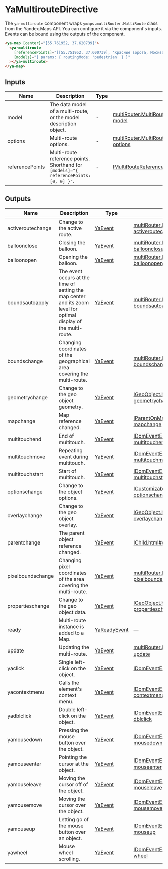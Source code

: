# YaMultirouteDirective


The `ya-multiroute` component wraps `ymaps.multiRouter.MultiRoute` class from the Yandex.Maps API.
You can configure it via the component's inputs.
Events can be bound using the outputs of the component.

```html
<ya-map [center]="[55.761952, 37.620739]">
  <ya-multiroute
    [referencePoints]="[[55.751952, 37.600739], 'Красные ворота, Москва']"
    [models]="{ params: { routingMode: 'pedestrian' } }"
  ></ya-multiroute>
</ya-map>
```




## Inputs
| Name            | Description                                                                               | Type | API Reference                                                                                                                                                                                  |
| --------------- | ----------------------------------------------------------------------------------------- | ---- | ---------------------------------------------------------------------------------------------------------------------------------------------------------------------------------------------- |
| model           |   The data model of a multi-route, or the model description object.                       | -    | [multiRouter.MultiRoute.html#multiRouter.MultiRoute__param-model](https://yandex.com/dev/maps/jsapi/doc/2.1/ref/reference/multiRouter.MultiRoute.html#multiRouter.MultiRoute__param-model)     |
| options         |   Multi-route options.                                                                    | -    | [multiRouter.MultiRoute.html#multiRouter.MultiRoute__param-options](https://yandex.com/dev/maps/jsapi/doc/2.1/ref/reference/multiRouter.MultiRoute.html#multiRouter.MultiRoute__param-options) |
| referencePoints |   Multi-route reference points. Shorthand for `[models]="{ referencePoints: [0, 0] }"`.   | -    | [IMultiRouteReferencePoint.html](https://yandex.com/dev/maps/jsapi/doc/2.1/ref/reference/IMultiRouteReferencePoint.html)                                                                       |

## Outputs
| Name              | Description                                                                                                           | Type                                    | API Reference                                                                                                                                                                                  |
| ----------------- | --------------------------------------------------------------------------------------------------------------------- | --------------------------------------- | ---------------------------------------------------------------------------------------------------------------------------------------------------------------------------------------------- |
| activeroutechange |   Change to the active route.                                                                                         | [YaEvent](interfaces/YaEvent)           | [multiRouter.MultiRoute.html#event_detail__event-activeroutechange](https://yandex.com/dev/maps/jsapi/doc/2.1/ref/reference/multiRouter.MultiRoute.html#event_detail__event-activeroutechange) |
| balloonclose      |   Closing the balloon.                                                                                                | [YaEvent](interfaces/YaEvent)           | [multiRouter.MultiRoute.html#event_detail__event-balloonclose](https://yandex.com/dev/maps/jsapi/doc/2.1/ref/reference/multiRouter.MultiRoute.html#event_detail__event-balloonclose)           |
| balloonopen       |   Opening the balloon.                                                                                                | [YaEvent](interfaces/YaEvent)           | [multiRouter.MultiRoute.html#event_detail__event-balloonopen](https://yandex.com/dev/maps/jsapi/doc/2.1/ref/reference/multiRouter.MultiRoute.html#event_detail__event-balloonopen)             |
| boundsautoapply   |   The event occurs at the time of setting the map center and its zoom level for optimal display of the multi-route.   | [YaEvent](interfaces/YaEvent)           | [multiRouter.MultiRoute.html#event_detail__event-boundsautoapply](https://yandex.com/dev/maps/jsapi/doc/2.1/ref/reference/multiRouter.MultiRoute.html#event_detail__event-boundsautoapply)     |
| boundschange      |   Changing coordinates of the geographical area covering the multi-route.                                             | [YaEvent](interfaces/YaEvent)           | [multiRouter.MultiRoute.html#event_detail__event-boundschange](https://yandex.com/dev/maps/jsapi/doc/2.1/ref/reference/multiRouter.MultiRoute.html#event_detail__event-boundschange)           |
| geometrychange    |   Change to the geo object geometry.                                                                                  | [YaEvent](interfaces/YaEvent)           | [IGeoObject.html#event_detail__event-geometrychange](https://yandex.com/dev/maps/jsapi/doc/2.1/ref/reference/IGeoObject.html#event_detail__event-geometrychange)                               |
| mapchange         |   Map reference changed.                                                                                              | [YaEvent](interfaces/YaEvent)           | [IParentOnMap.html#event_detail__event-mapchange](https://yandex.com/dev/maps/jsapi/doc/2.1/ref/reference/IParentOnMap.html#event_detail__event-mapchange)                                     |
| multitouchend     |   End of multitouch.                                                                                                  | [YaEvent](interfaces/YaEvent)           | [IDomEventEmitter.html#event_detail__event-multitouchend](https://yandex.com/dev/maps/jsapi/doc/2.1/ref/reference/IDomEventEmitter.html#event_detail__event-multitouchend)                     |
| multitouchmove    |   Repeating event during multitouch.                                                                                  | [YaEvent](interfaces/YaEvent)           | [IDomEventEmitter.html#event_detail__event-multitouchmove](https://yandex.com/dev/maps/jsapi/doc/2.1/ref/reference/IDomEventEmitter.html#event_detail__event-multitouchmove)                   |
| multitouchstart   |   Start of multitouch.                                                                                                | [YaEvent](interfaces/YaEvent)           | [IDomEventEmitter.html#event_detail__event-multitouchstart](https://yandex.com/dev/maps/jsapi/doc/2.1/ref/reference/IDomEventEmitter.html#event_detail__event-multitouchstart)                 |
| optionschange     |   Change to the object options.                                                                                       | [YaEvent](interfaces/YaEvent)           | [ICustomizable.html#event_detail__event-optionschange](https://yandex.com/dev/maps/jsapi/doc/2.1/ref/reference/ICustomizable.html#event_detail__event-optionschange)                           |
| overlaychange     |   Change to the geo object overlay.                                                                                   | [YaEvent](interfaces/YaEvent)           | [IGeoObject.html#event_detail__event-overlaychange](https://yandex.com/dev/maps/jsapi/doc/2.1/ref/reference/IGeoObject.html#event_detail__event-overlaychange)                                 |
| parentchange      |   The parent object reference changed.                                                                                | [YaEvent](interfaces/YaEvent)           | [IChild.html#event_detail__event-parentchange](https://yandex.com/dev/maps/jsapi/doc/2.1/ref/reference/IChild.html#event_detail__event-parentchange)                                           |
| pixelboundschange |   Changing pixel coordinates of the area covering the multi-route.                                                    | [YaEvent](interfaces/YaEvent)           | [multiRouter.MultiRoute.html#event_detail__event-pixelboundschange](https://yandex.com/dev/maps/jsapi/doc/2.1/ref/reference/multiRouter.MultiRoute.html#event_detail__event-pixelboundschange) |
| propertieschange  |   Change to the geo object data.                                                                                      | [YaEvent](interfaces/YaEvent)           | [IGeoObject.html#event_detail__event-propertieschange](https://yandex.com/dev/maps/jsapi/doc/2.1/ref/reference/IGeoObject.html#event_detail__event-propertieschange)                           |
| ready             |   Multi-route instance is added to a Map.                                                                             | [YaReadyEvent](interfaces/YaReadyEvent) | —                                                                                                                                                                                              |
| update            |   Updating the multi-route.                                                                                           | [YaEvent](interfaces/YaEvent)           | [multiRouter.MultiRoute.html#event_detail__event-update](https://yandex.com/dev/maps/jsapi/doc/2.1/ref/reference/multiRouter.MultiRoute.html#event_detail__event-update)                       |
| yaclick           |   Single left-click on the object.                                                                                    | [YaEvent](interfaces/YaEvent)           | [IDomEventEmitter.html#event_detail__event-click](https://yandex.com/dev/maps/jsapi/doc/2.1/ref/reference/IDomEventEmitter.html#event_detail__event-click)                                     |
| yacontextmenu     |   Calls the element's context menu.                                                                                   | [YaEvent](interfaces/YaEvent)           | [IDomEventEmitter.html#event_detail__event-contextmenu](https://yandex.com/dev/maps/jsapi/doc/2.1/ref/reference/IDomEventEmitter.html#event_detail__event-contextmenu)                         |
| yadblclick        |   Double left-click on the object.                                                                                    | [YaEvent](interfaces/YaEvent)           | [IDomEventEmitter.html#event_detail__event-dblclick](https://yandex.com/dev/maps/jsapi/doc/2.1/ref/reference/IDomEventEmitter.html#event_detail__event-dblclick)                               |
| yamousedown       |   Pressing the mouse button over the object.                                                                          | [YaEvent](interfaces/YaEvent)           | [IDomEventEmitter.html#event_detail__event-mousedown](https://yandex.com/dev/maps/jsapi/doc/2.1/ref/reference/IDomEventEmitter.html#event_detail__event-mousedown)                             |
| yamouseenter      |   Pointing the cursor at the object.                                                                                  | [YaEvent](interfaces/YaEvent)           | [IDomEventEmitter.html#event_detail__event-mouseenter](https://yandex.com/dev/maps/jsapi/doc/2.1/ref/reference/IDomEventEmitter.html#event_detail__event-mouseenter)                           |
| yamouseleave      |   Moving the cursor off of the object.                                                                                | [YaEvent](interfaces/YaEvent)           | [IDomEventEmitter.html#event_detail__event-mouseleave](https://yandex.com/dev/maps/jsapi/doc/2.1/ref/reference/IDomEventEmitter.html#event_detail__event-mouseleave)                           |
| yamousemove       |   Moving the cursor over the object.                                                                                  | [YaEvent](interfaces/YaEvent)           | [IDomEventEmitter.html#event_detail__event-mousemove](https://yandex.com/dev/maps/jsapi/doc/2.1/ref/reference/IDomEventEmitter.html#event_detail__event-mousemove)                             |
| yamouseup         |   Letting go of the mouse button over an object.                                                                      | [YaEvent](interfaces/YaEvent)           | [IDomEventEmitter.html#event_detail__event-mouseup](https://yandex.com/dev/maps/jsapi/doc/2.1/ref/reference/IDomEventEmitter.html#event_detail__event-mouseup)                                 |
| yawheel           |   Mouse wheel scrolling.                                                                                              | [YaEvent](interfaces/YaEvent)           | [IDomEventEmitter.html#event_detail__event-wheel](https://yandex.com/dev/maps/jsapi/doc/2.1/ref/reference/IDomEventEmitter.html#event_detail__event-wheel)                                     |